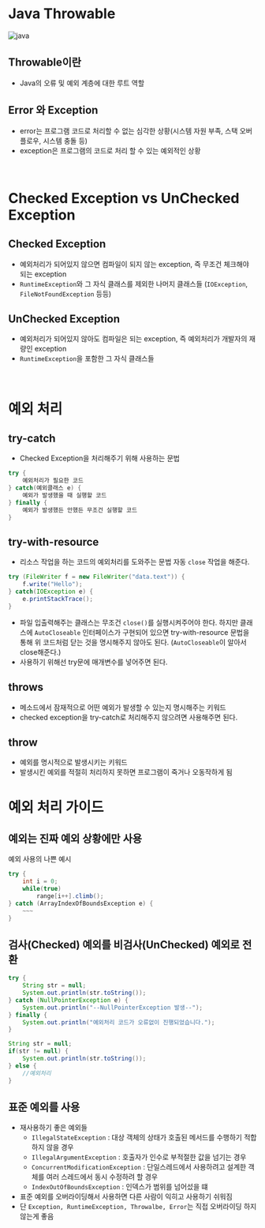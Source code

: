 # Java Throwable
![java](https://img1.daumcdn.net/thumb/R1280x0/?scode=mtistory2&fname=https%3A%2F%2Fblog.kakaocdn.net%2Fdn%2FAzN0V%2Fbtq85l2AIqV%2FrPed1M3iDiaaRukEzEBkfk%2Fimg.png)

## Throwable이란
- Java의 오류 및 예외 계층에 대한 루트 역할

## Error 와 Exception
- error는 프로그램 코드로 처리할 수 없는 심각한 상황(시스템 자원 부족, 스택 오버플로우, 시스템 충돌 등)
- exception은 프로그램의 코드로 처리 할 수 있는 예외적인 상황


<br>

# Checked Exception vs UnChecked Exception

## Checked Exception
- 예외처리가 되어있지 않으면 컴파일이 되지 않는 exception, 즉 무조건 체크해야 되는 exception
- `RuntimeException`와 그 자식 클래스를 제외한 나머지 클래스들 (`IOException`, `FileNotFoundException` 등등)

## UnChecked Exception
- 예외처리가 되어있지 않아도 컴파일은 되는 exception, 즉 예외처리가 개발자의 재량인 exception
- `RuntimeException`을 포함한 그 자식 클래스들

<br>

# 예외 처리

## try-catch
- Checked Exception을 처리해주기 위해 사용하는 문법
```java
try {
    예외처리가 필요한 코드
} catch(예외클래스 e) {
    예외가 발생했을 때 실행할 코드
} finally {
    예외가 발생했든 안했든 무조건 실행할 코드
}
```

## try-with-resource
- 리소스 작업을 하는 코드의 예외처리를 도와주는 문법 자동 `close` 작업을 해준다.
```java
try (FileWriter f = new FileWriter("data.text")) {
    f.write("Hello");
} catch(IOException e) {
    e.printStackTrace();
}

```
- 파일 입출력해주는 클래스는 무조건 `close()`를 실행시켜주어야 한다. 하지만 클래스에 `AutoCloseable` 인터페이스가 구현되어 있으면 try-with-resource 문법을 통해 위 코드처럼 닫는 것을 명시해주지 않아도 된다. (`AutoCloseable`이 알아서 close해준다.)
- 사용하기 위해선 try문에 매개변수를 넣어주면 된다.

## throws
- 메소드에서 잠재적으로 어떤 예외가 발생할 수 있는지 명시해주는 키워드
- checked exception을 try-catch로 처리해주지 않으려면 사용해주면 된다.

## throw
- 예외를 명시적으로 발생시키는 키워드
- 발생시킨 예외를 적절히 처리하지 못하면 프로그램이 죽거나 오동작하게 됨


# 예외 처리 가이드

## 예외는 진짜 예외 상황에만 사용
예외 사용의 나쁜 예시
```java
try {
    int i = 0;
    while(true)
        range[i++].climb();
} catch (ArrayIndexOfBoundsException e) {
    ~~~
}
```


## 검사(Checked) 예외를 비검사(UnChecked) 예외로 전환

```java
try {
    String str = null;
    System.out.println(str.toString());
} catch (NullPointerException e) { 
    System.out.println("--NullPointerException 발생--"); 
} finally {
    System.out.println("예외처리 코드가 오류없이 진행되었습니다.");
}
```


```java
String str = null;
if(str != null) {
    System.out.println(str.toString());
} else {
    //예외처리
}
```

## 표준 예외를 사용
- 재사용하기 좋은 예외들
    - `IllegalStateException` : 대상 객체의 상태가 호출된 메서드를 수행하기 적합하지 않을 경우
    - `IllegalArgumentException` : 호출자가 인수로 부적절한 값을 넘기는 경우
    - `ConcurrentModificationException` : 단일스레드에서 사용하려고 설계한 객체를 여러 스레드에서 동시 수정하려 할 경우
    - `IndexOutOfBoundsException` : 인덱스가 범위를 넘어섰을 떄
- 표준 예외를 오버라이딩해서 사용하면 다른 사람이 익히고 사용하기 쉬워짐
- 단 `Exception, RuntimeException, Throwalbe, Error`는 직접 오버라이딩 하지 않는게 좋음
